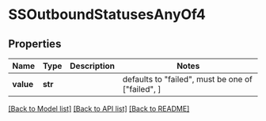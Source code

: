 # SSOutboundStatusesAnyOf4


## Properties
Name | Type | Description | Notes
------------ | ------------- | ------------- | -------------
**value** | **str** |  | defaults to "failed",  must be one of ["failed", ]

[[Back to Model list]](../README.md#documentation-for-models) [[Back to API list]](../README.md#documentation-for-api-endpoints) [[Back to README]](../README.md)


